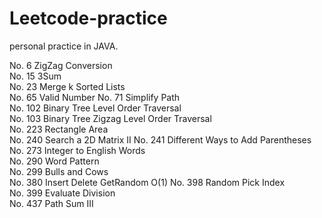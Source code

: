 # Leetcode-practice

personal practice in JAVA.

No. 6     ZigZag Conversion  
No. 15    3Sum  
No. 23    Merge k Sorted Lists  
No. 65    Valid Number 
No. 71    Simplify Path  
No. 102   Binary Tree Level Order Traversal  
No. 103   Binary Tree Zigzag Level Order Traversal  
No. 223   Rectangle Area  
No. 240   Search a 2D Matrix II 
No. 241   Different Ways to Add Parentheses  
No. 273   Integer to English Words  
No. 290   Word Pattern  
No. 299   Bulls and Cows  
No. 380   Insert Delete GetRandom O(1) 
No. 398   Random Pick Index  
No. 399   Evaluate Division  
No. 437   Path Sum III  

